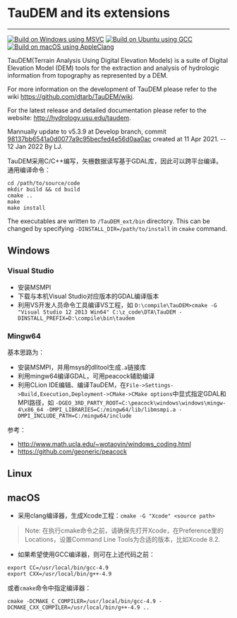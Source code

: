 # TauDEM and its extensions
---------------------------
[![Build on Windows using MSVC](https://github.com/lreis2415/TauDEM_ext/actions/workflows/Build_on_Windows.yml/badge.svg)](https://github.com/lreis2415/TauDEM_ext/actions/workflows/Build_on_Windows.yml)
[![Build on Ubuntu using GCC](https://github.com/lreis2415/TauDEM_ext/actions/workflows/Build_on_Linux.yml/badge.svg)](https://github.com/lreis2415/TauDEM_ext/actions/workflows/Build_on_Linux.yml)
[![Build on macOS using AppleClang](https://github.com/lreis2415/TauDEM_ext/actions/workflows/Build_on_macOS.yml/badge.svg)](https://github.com/lreis2415/TauDEM_ext/actions/workflows/Build_on_macOS.yml)

TauDEM(Terrain Analysis Using Digital Elevation Models) is a suite of Digital Elevation Model (DEM) tools for the extraction and analysis of hydrologic information from topography as represented by a DEM.

For more information on the development of TauDEM please refer to the wiki https://github.com/dtarb/TauDEM/wiki.

For the latest release and detailed documentation please refer to the website: http://hydrology.usu.edu/taudem.

Mannually update to v5.3.9 at Develop branch, commit [98137bb6541a0d0077a9c95becfed4e56d0aa0ac](hhttps://github.com/dtarb/TauDEM/commit/98137bb6541a0d0077a9c95becfed4e56d0aa0ac) created at 11 Apr 2021. -- 12 Jan 2022 By LJ.

TauDEM采用C/C++编写，矢栅数据读写基于GDAL库，因此可以跨平台编译。
通用编译命令：

```shell
cd /path/to/source/code
mkdir build && cd build
cmake ..
make
make install
```
The executables are written to `/TauDEM_ext/bin` directory. 
This can be changed by specifying `-DINSTALL_DIR=/path/to/install` in `cmake` command.

## Windows
### Visual Studio
+ 安装MSMPI
+ 下载与本机Visual Studio对应版本的GDAL编译版本
+ 利用VS开发人员命令工具编译VS工程，如
`D:\compile\TauDEM>cmake -G "Visual Studio 12 2013 Win64" C:\z_code\DTA\TauDEM -DINSTALL_PREFIX=D:\compile\bin\taudem`
### Mingw64
基本思路为：
+ 安装MSMPI，并用msys的dlltool生成`.a`链接库
+ 利用mingw64编译GDAL，可用peacock辅助编译
+ 利用CLion IDE编辑、编译TauDEM，在`File->Settings->Build,Execution,Deployment->CMake->CMake options`中显式指定GDAL和MPI路径，如
`-DGEO_3RD_PARTY_ROOT=C:\peacock\windows\windows\mingw-4\x86_64 -DMPI_LIBRARIES=C:/mingw64/lib/libmsmpi.a -DMPI_INCLUDE_PATH=C:/mingw64/include`

参考：
+ http://www.math.ucla.edu/~wotaoyin/windows_coding.html
+ https://github.com/geoneric/peacock

## Linux

## macOS

+ 采用clang编译器，生成Xcode工程：`cmake -G "Xcode" <source path>`

> Note: 在执行cmake命令之前，请确保先打开Xcode，在Preference里的Locations，设置Command Line Tools为合适的版本，比如Xcode 8.2.

+ 如果希望使用GCC编译器，则可在上述代码之前：
```shell
export CC=/usr/local/bin/gcc-4.9
export CXX=/usr/local/bin/g++-4.9
```
或者`cmake`命令中指定编译器：
```shell
cmake -DCMAKE_C_COMPILER=/usr/local/bin/gcc-4.9 -DCMAKE_CXX_COMPILER=/usr/local/bin/g++-4.9 ..
```

